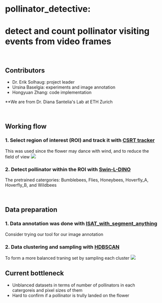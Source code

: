 # pollinator_detective: 
# detect and count pollinator visiting events from video frames



<br>

## Contributors
- Dr. Erik Solhaug: project leader
- Ursina Baselgia: experiments and image annotation
- Hongyuan Zhang: code implementation

\*\*We are from Dr. Diana Santelia's Lab at ETH Zurich

<br>

## Working flow

### 1. Select region of interest (ROI) and track it with [CSRT tracker](https://docs.opencv.org/3.4/d2/da2/classcv_1_1TrackerCSRT.html)
This was used since the flower may dance with wind, and to reduce the field of view
<img src="asserts/csrt_tracker.gif" /> </div>
<br>


### 2. Detect pollinator within the ROI with [Swin-L-DINO](https://github.com/open-mmlab/mmdetection/tree/main/configs/dino)
The pretrained catergories: Bumblebees, Flies, Honeybees, Hoverfly_A, Hoverfly_B, and Wildbees

<br>

 
## Data preparation
### 1. Data annotation was done with [ISAT_with_segment_anything](https://github.com/yatengLG/ISAT_with_segment_anything)
Consider trying our tool for our image annotation



### 2. Data clustering and sampling with [HDBSCAN](https://github.com/scikit-learn-contrib/hdbscan)
To form a more balanced traning set by sampling each cluster
<img src="asserts/hdbcan.png" /> </div>



## Current bottleneck
- Unblanced datasets in terms of number of pollinators in each catergoreis and pixel sizes of them
- Hard to confirm if a pollinator is trully landed on the flower
